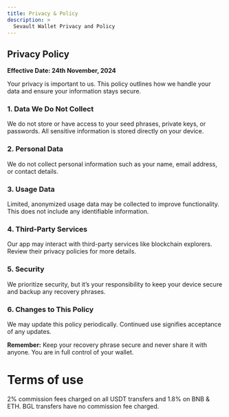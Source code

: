 ```yaml
---
title: Privacy & Policy
description: >
  Sevault Wallet Privacy and Policy
---
```


## Privacy Policy

**Effective Date: 24th November, 2024**

Your privacy is important to us. This policy outlines how we handle your data and ensure your information stays secure.

### 1. Data We Do Not Collect

We do not store or have access to your seed phrases, private keys, or passwords. All sensitive information is stored directly on your device.

### 2. Personal Data

We do not collect personal information such as your name, email address, or contact details.

### 3. Usage Data

Limited, anonymized usage data may be collected to improve functionality. This does not include any identifiable information.

### 4. Third-Party Services

Our app may interact with third-party services like blockchain explorers. Review their privacy policies for more details.

### 5. Security

We prioritize security, but it’s your responsibility to keep your device secure and backup any recovery phrases.

### 6. Changes to This Policy

We may update this policy periodically. Continued use signifies acceptance of any updates.

**Remember:** Keep your recovery phrase secure and never share it with anyone. You are in full control of your wallet.

# Terms of use

2% commission fees charged on all USDT transfers and 1.8% on BNB & ETH. BGL transfers have no commission fee charged.
